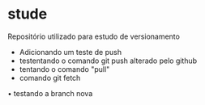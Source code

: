 # stude

Repositório utilizado para estudo de versionamento

* Adicionando um teste de push
* testentando o comando git push alterado pelo github
* tentando o comando "pull"
* comando git fetch

• testando a branch nova
